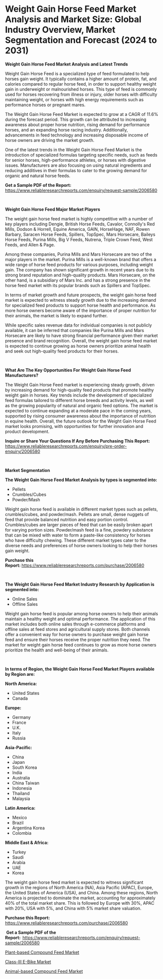 <p><h1>Weight Gain Horse Feed Market Analysis and Market Size: Global Industry Overview, Market Segmentation and Forecast (2024 to 2031)</h1></p><p><strong>Weight Gain Horse Feed Market Analysis and Latest Trends</strong></p>
<p><p>Weight Gain Horse Feed is a specialized type of feed formulated to help horses gain weight. It typically contains a higher amount of protein, fat, and calories compared to regular horse feed, in order to support healthy weight gain in underweight or malnourished horses. This type of feed is commonly used for horses recovering from illness or injury, older horses with difficulty maintaining weight, or horses with high energy requirements such as performance horses or pregnant mares.</p><p>The Weight Gain Horse Feed Market is expected to grow at a CAGR of 11.6% during the forecast period. This growth can be attributed to increasing awareness about proper horse nutrition, rising demand for performance horses, and an expanding horse racing industry. Additionally, advancements in feed technology and increasing disposable income of horse owners are driving the market growth.</p><p>One of the latest trends in the Weight Gain Horse Feed Market is the introduction of specialized formulas targeting specific needs, such as feeds for senior horses, high-performance athletes, or horses with digestive issues. Manufacturers are also focusing on using natural ingredients and reducing additives in their formulas to cater to the growing demand for organic and natural horse feeds.</p></p>
<p><strong>Get a Sample PDF of the Report:&nbsp;</strong> <a href="https://www.reliableresearchreports.com/enquiry/request-sample/2006580">https://www.reliableresearchreports.com/enquiry/request-sample/2006580</a></p>
<p>&nbsp;</p>
<p><strong>Weight Gain Horse Feed Major Market Players</strong></p>
<p><p>The weight gain horse feed market is highly competitive with a number of key players including Dengie, British Horse Feeds, Cavalor, Connolly's Red Mills, Dodson & Horrell, Equine America, GAIN, HorseHage, NAF, Rowen Barbary, Saracen Horse Feeds, Spillers, TopSpec, Mars Horsecare, Baileys Horse Feeds, Purina Mills, Big V Feeds, Nutrena, Triple Crown Feed, West Feeds, and Allen & Page.</p><p>Among these companies, Purina Mills and Mars Horsecare are two of the major players in the market. Purina Mills is a well-known brand that offers a wide range of horse feed products for various purposes, including weight gain. The company has shown significant growth in recent years due to its strong brand reputation and high-quality products. Mars Horsecare, on the other hand, is a subsidiary of Mars Inc. and has a strong presence in the horse feed market with its popular brands such as Spillers and TopSpec.</p><p>In terms of market growth and future prospects, the weight gain horse feed market is expected to witness steady growth due to the increasing demand for specialized feed products to support horse health and performance. As more horse owners become aware of the importance of proper nutrition for their animals, the market is likely to expand further.</p><p>While specific sales revenue data for individual companies is not publicly available, it can be inferred that companies like Purina Mills and Mars Horsecare are likely to have strong financial performance given their market presence and brand recognition. Overall, the weight gain horse feed market is expected to continue growing as horse owners prioritize animal health and seek out high-quality feed products for their horses.</p></p>
<p>&nbsp;</p>
<p><strong>What Are The Key Opportunities For Weight Gain Horse Feed Manufacturers?</strong></p>
<p><p>The Weight Gain Horse Feed market is experiencing steady growth, driven by increasing demand for high-quality feed products that promote healthy weight gain in horses. Key trends include the development of specialized feed formulas tailored to different horse breeds and activity levels, as well as the growing popularity of natural and organic feed options. The market is expected to continue expanding at a moderate pace in the coming years, supported by rising consumer awareness about the importance of nutrition in equine health. Overall, the future outlook for the Weight Gain Horse Feed market looks promising, with opportunities for further innovation and product development.</p></p>
<p><strong>Inquire or Share Your Questions If Any Before Purchasing This Report:</strong> <a href="https://www.reliableresearchreports.com/enquiry/pre-order-enquiry/2006580">https://www.reliableresearchreports.com/enquiry/pre-order-enquiry/2006580</a></p>
<p>&nbsp;</p>
<p><strong>Market Segmentation</strong></p>
<p><strong>The Weight Gain Horse Feed Market Analysis by types is segmented into:</strong></p>
<p><ul><li>Pellets</li><li>Crumbles/Cubes</li><li>Powder/Mash</li></ul></p>
<p><p>Weight gain horse feed is available in different market types such as pellets, crumbles/cubes, and powder/mash. Pellets are small, dense nuggets of feed that provide balanced nutrition and easy portion control. Crumbles/cubes are larger pieces of feed that can be easily broken apart for varying portion sizes. Powder/mash feed is a fine, powdery substance that can be mixed with water to form a paste-like consistency for horses who have difficulty chewing. These different market types cater to the diverse needs and preferences of horse owners looking to help their horses gain weight.</p></p>
<p><strong>Purchase this Report:&nbsp;</strong><a href="https://www.reliableresearchreports.com/purchase/2006580">https://www.reliableresearchreports.com/purchase/2006580</a></p>
<p>&nbsp;</p>
<p><strong>The Weight Gain Horse Feed Market Industry Research by Application is segmented into:</strong></p>
<p><ul><li>Online Sales</li><li>Offline Sales</li></ul></p>
<p><p>Weight gain horse feed is popular among horse owners to help their animals maintain a healthy weight and optimal performance. The application of this market includes both online sales through e-commerce platforms and offline sales at feed stores and agricultural supply stores. Both channels offer a convenient way for horse owners to purchase weight gain horse feed and ensure their horses receive the proper nutrition they need. The market for weight gain horse feed continues to grow as more horse owners prioritize the health and well-being of their animals.</p></p>
<p>&nbsp;</p>
<p><strong>In terms of Region, the Weight Gain Horse Feed Market Players available by Region are:</strong></p>
<p>
    <p> <strong> North America: </strong>
        <ul>
            <li>United States</li>
            <li>Canada</li>
        </ul>
        </p> 
    <p> <strong> Europe: </strong>
        <ul>
            <li>Germany</li>
            <li>France</li>
            <li>U.K.</li>
            <li>Italy</li>
            <li>Russia</li>
        </ul>
        </p> 
    <p> <strong> Asia-Pacific: </strong>
        <ul>
            <li>China</li>
            <li>Japan</li>
            <li>South Korea</li>
            <li>India</li>
            <li>Australia</li>
            <li>China Taiwan</li>
            <li>Indonesia</li>
            <li>Thailand</li>
            <li>Malaysia</li>
        </ul>
        </p> 
    <p> <strong> Latin America: </strong>
        <ul>
            <li>Mexico</li>
            <li>Brazil</li>
            <li>Argentina Korea</li>
            <li>Colombia</li>
        </ul>
        </p> 
    <p> <strong> Middle East & Africa: </strong>
        <ul>
            <li>Turkey</li>
            <li>Saudi</li>
            <li>Arabia</li>
            <li>UAE</li>
            <li>Korea</li>
        </ul>
    </p>
    </p>
<p><p>The weight gain horse feed market is expected to witness significant growth in the regions of North America (NA), Asia Pacific (APAC), Europe, the United States of America (USA), and China. Among these regions, North America is projected to dominate the market, accounting for approximately 40% of the total market share. This is followed by Europe with 30%, APAC with 20%, USA with 5%, and China with 5% market share valuation.</p></p>
<p><strong>Purchase this Report: </strong><a href="https://www.reliableresearchreports.com/purchase/2006580">https://www.reliableresearchreports.com/purchase/2006580</a></p>
<p>&nbsp;<strong>Get a Sample PDF of the Report:&nbsp;&nbsp;</strong><a href="https://www.reliableresearchreports.com/enquiry/request-sample/2006580">https://www.reliableresearchreports.com/enquiry/request-sample/2006580</a></p>
<p><strong></strong></p>
<p><p><a href="https://view.publitas.com/reportprime-1/plant-based-compound-feed-market-centers-on-aspects-such-as-market-growth-market-share-market-opportunity-and-projected-forecasts-spanning-from-2024-to-2031/">Plant-based Compound Feed Market</a></p><p><a href="https://view.publitas.com/reportprime-1/class-iii-e-bike-market-size-growth-and-forecast-from-2024-2031/">Class-III E-Bike Market</a></p><p><a href="https://view.publitas.com/reportprime-1/insights-into-animal-based-compound-feed-market-size-analysing-market-share-trends-and-growth-from-2024-to-2031/">Animal-based Compound Feed Market</a></p></p>